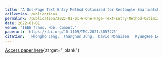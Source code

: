 ```yaml
---
title: "A One-Page Text Entry Method Optimized for Rectangle Smartwatches"
collection: publications
permalink: /publication/2022-01-01-A-One-Page-Text-Entry-Method-Optimized-for-Rectangle-Smartwatches
date: 2022-01-01
venue: 'IEEE Trans. Mob. Comput.'
paperurl: 'https://doi.org/10.1109/TMC.2021.3057226'
citation: ' Rhongho Jang,  Changhun Jung,  David Mohaisen,  KyungHee Lee,  DaeHun Nyang, &quot;A One-Page Text Entry Method Optimized for Rectangle Smartwatches.&quot; IEEE Trans. Mob. Comput., 2022.'
---
```

[Access paper here](https://doi.org/10.1109/TMC.2021.3057226){:target="_blank"}
